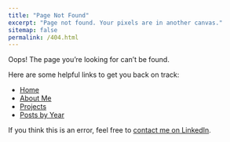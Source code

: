 ```yaml
---
title: "Page Not Found"
excerpt: "Page not found. Your pixels are in another canvas."
sitemap: false
permalink: /404.html
---
```


Oops! The page you’re looking for can’t be found.

Here are some helpful links to get you back on track:
- [Home](/)
- [About Me](/about/)
- [Projects](/projects/)
- [Posts by Year](/posts/)

If you think this is an error, feel free to [contact me on LinkedIn](https://www.linkedin.com/in/amans82/).
